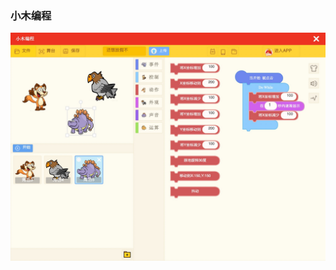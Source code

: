 ###  小木编程

<img src="https://raw.githubusercontent.com/wosxieez/XiaoMuCoder/dev/screenshot/screen1.jpg"/>
